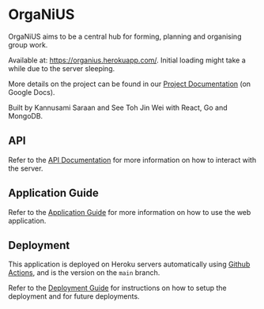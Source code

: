# OrgaNiUS

OrgaNiUS aims to be a central hub for forming, planning and organising group work.

Available at: https://organius.herokuapp.com/. Initial loading might take a while due to the server sleeping.

More details on the project can be found in our [Project Documentation](https://docs.google.com/document/d/1i6PSnL6ETGeS_o3-guyhrTmHUamMz73ZENaw63N_GPI/edit?usp=sharing) (on Google Docs).

Built by Kannusami Saraan and See Toh Jin Wei with React, Go and MongoDB.

## API

Refer to the [API Documentation](api.md) for more information on how to interact with the server.

## Application Guide

Refer to the [Application Guide](client/docs.md) for more information on how to use the web application.

## Deployment

This application is deployed on Heroku servers automatically using [Github Actions](.github/workflows/main.yml), and is the version on the `main` branch.

Refer to the [Deployment Guide](deploy.md) for instructions on how to setup the deployment and for future deployments.
